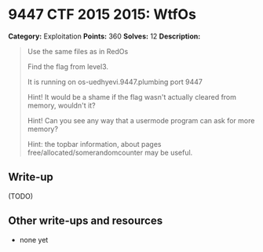 # 9447 CTF 2015 2015: WtfOs

**Category:** Exploitation
**Points:** 360
**Solves:** 12
**Description:**

>  Use the same files as in RedOs
> 
>  Find the flag from level3.
> 
>  It is running on os-uedhyevi.9447.plumbing port 9447
> 
>  Hint! It would be a shame if the flag wasn't actually cleared from memory, wouldn't it?
> 
>  Hint! Can you see any way that a usermode program can ask for more memory?
> 
>  Hint: the topbar information, about pages free/allocated/somerandomcounter may be useful.


## Write-up

(TODO)

## Other write-ups and resources

* none yet
